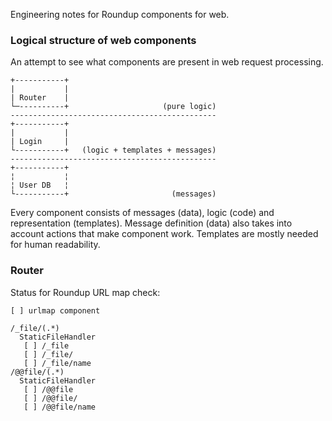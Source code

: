 
Engineering notes for Roundup components for web.


### Logical structure of web components

An attempt to see what components are present in
web request processing.

    +-----------+
    |           |
    | Router    |
    └─----------+                     (pure logic)
    ----------------------------------------------
    +-----------+    
    |           |    
    | Login     |    
    └-----------+   (logic + templates + messages)
    ----------------------------------------------
    +-----------+
    ¦           ¦
    ¦ User DB   ¦
    └-----------+                       (messages)


Every component consists of messages (data), logic
(code) and representation (templates). Message
definition (data) also takes into account actions
that make component work. Templates are mostly
needed for human readability. 


### Router

Status for Roundup URL map check:

    [ ] urlmap component

    /_file/(.*) 
      StaticFileHandler
       [ ] /_file
       [ ] /_file/
       [ ] /_file/name
    /@@file/(.*)
      StaticFileHandler
       [ ] /@@file
       [ ] /@@file/
       [ ] /@@file/name
